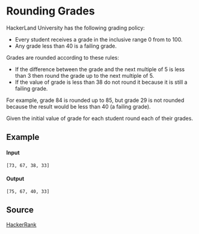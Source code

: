 # Rounding Grades
HackerLand University has the following grading policy:

* Every student receives a grade in the inclusive range 0 from  to 100.
* Any grade less than 40 is a failing grade.

Grades are rounded according to these rules:

* If the difference between the grade and the next multiple of 5
  is less than 3 then round the grade up to the next multiple of 5.
* If the value of grade is less than 38 do not round it because it
  is still a failing grade.

For example, grade 84 is rounded up to 85, but grade 29 is not rounded
because the result would be less than 40 (a failing grade).

Given the initial value of grade for each student round each of their grades.

## Example

#### Input
```
[73, 67, 38, 33]
```

#### Output
```
[75, 67, 40, 33]
```

## Source
[HackerRank](https://www.hackerrank.com/challenges/grading/problem)
